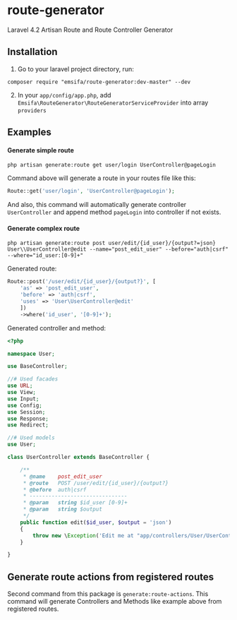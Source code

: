 # route-generator
Laravel 4.2 Artisan Route and Route Controller Generator

## Installation

1) Go to your laravel project directory, run:
```
composer require "emsifa/route-generator:dev-master" --dev
```
2) In your `app/config/app.php`, add `Emsifa\RouteGenerator\RouteGeneratorServiceProvider` 
into array `providers`

## Examples

#### Generate simple route

```
php artisan generate:route get user/login UserController@pageLogin
```

Command above will generate a route in your routes file like this:
```php
Route::get('user/login', 'UserController@pageLogin');
```

And also, this command will automatically generate controller `UserController` and append method `pageLogin` into controller if not exists.


#### Generate complex route

```
php artisan generate:route post user/edit/{id_user}/{output?=json} User\\UserController@edit --name="post_edit_user" --before="auth|csrf" --where="id_user:[0-9]+"
```

Generated route:

```php
Route::post('/user/edit/{id_user}/{output?}', [
	'as' => 'post_edit_user',
	'before' => 'auth|csrf',
	'uses' => 'User\UserController@edit'
	])
	->where('id_user', '[0-9]+');
```

Generated controller and method:

```php
<?php 

namespace User;

use BaseController;

//# Used facades
use URL;
use View;
use Input;
use Config;
use Session;
use Response;
use Redirect;

//# Used models
use User;

class UserController extends BaseController {

	/**
	 * @name	post_edit_user
	 * @route	POST /user/edit/{id_user}/{output?}
	 * @before	auth|csrf
	 * -------------------------------
	 * @param	string $id_user [0-9]+
	 * @param	string $output
	 */
	public function edit($id_user, $output = 'json')
	{
		throw new \Exception('Edit me at "app/controllers/User/UserController.php" dude!');
	}

}
```

## Generate route actions from registered routes

Second command from this package is `generate:route-actions`. 
This command will generate Controllers and Methods like example above from registered routes.

